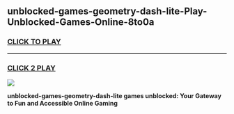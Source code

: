 
## unblocked-games-geometry-dash-lite-Play-Unblocked-Games-Online-8to0a
<h3>
<a href="https://premium76.site?title=unblocked-games-geometry-dash-lite&ref=24A">CLICK TO PLAY</a></h3>
<hr>

<h3>
<a href="https://premium76.site?title=unblocked-games-geometry-dash-lite&ref=24A">CLICK 2 PLAY</a>
  
</h3>

<a href="https://premium76.site?title=unblocked-games-geometry-dash-lite&ref=24A"><img src="https://clearcache.store/games.png"></a>


**unblocked-games-geometry-dash-lite games unblocked: Your Gateway to Fun and Accessible Online Gaming**
